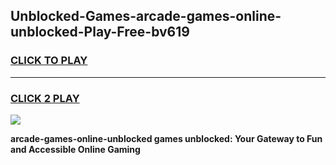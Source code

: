
## Unblocked-Games-arcade-games-online-unblocked-Play-Free-bv619
<h3>
<a href="https://premium76.site?title=arcade-games-online-unblocked&ref=21A">CLICK TO PLAY</a></h3>
<hr>

<h3>
<a href="https://premium76.site?title=arcade-games-online-unblocked&ref=21A">CLICK 2 PLAY</a>
  
</h3>

<a href="https://premium76.site?title=arcade-games-online-unblocked&ref=21A"><img src="https://clearcache.store/games.png"></a>


**arcade-games-online-unblocked games unblocked: Your Gateway to Fun and Accessible Online Gaming**

